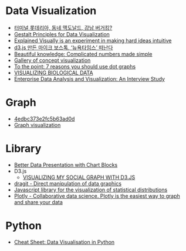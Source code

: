 Data Visualization
==================
* [터미널 롯데리아, 동네 맥도날드, 강남 버거킹?](http://slownews.kr/38894)
* [Gestalt Principles for Data Visualization](http://emeeks.github.io/gestaltdataviz/section1.html)
* [Explained Visually is an experiment in making hard ideas intuitive](https://github.com/vicapow/explained-visually)
* [d3.js 만든 마이크 보스톡, ‘뉴욕타임스’ 떠난다](http://www.bloter.net/archives/227355)
* [Beautiful knowledge: Complicated numbers made simple](http://www.bbc.com/news/magazine-32299402)
* [Gallery of concept visualization](http://conceptviz.github.io/#/e30=)
* [To the point: 7 reasons you should use dot graphs](http://www.maartenlambrechts.be/to-the-point-7-reasons-you-should-use-dot-graphs/)
* [VISUALIZING BIOLOGICAL DATA](http://vizbi.org/)
* [Enterprise Data Analysis and Visualization: An Interview Study](http://idl.cs.washington.edu/files/2012-EnterpriseAnalysisInterviews-VAST.pdf)

# Graph
* [4edbc373e2fc5b63ad0d](http://bl.ocks.org/anonymous/4edbc373e2fc5b63ad0d)
* [Graph visualization](http://e.biohackers.net/Graph_visualization)

# Library
* [Better Data Presentation with Chart Blocks](https://blog.squarespace.com/better-data-presentation-with-chart-blocks)
* D3.js
  * [VISUALIZING MY SOCIAL GRAPH WITH D3.JS](https://www.packtpub.com/books/content/visualizing-my-social-graph-d3js)
* [dragit - Direct manipulation of data graphics](http://romsson.github.io/dragit/)
* [Javascript library for the visualization of statistical distributions](https://github.com/richarddmorey/stat-distributions-js)
* [Plotly - Collaborative data science. Plotly is the easiest way to graph and share your data](https://plot.ly/)

# Python
* [Cheat Sheet: Data Visualisation in Python](http://www.datasciencecentral.com/group/tutorials/forum/topics/cheat-sheet-data-visualisation-in-python?utm_content=buffer2dd84&utm_medium=social&utm_source=linkedin.com&utm_campaign=buffer)